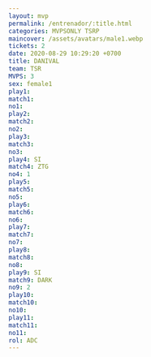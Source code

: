 ```yaml
---
layout: mvp
permalink: /entrenador/:title.html
categories: MVPSONLY TSRP
maincover: /assets/avatars/male1.webp
tickets: 2
date: 2020-08-29 10:29:20 +0700
title: DANIVAL
team: TSR
MVPS: 3
sex: female1
play1: 
match1: 
no1: 
play2: 
match2: 
no2: 
play3: 
match3: 
no3: 
play4: SI
match4: ZTG
no4: 1
play5: 
match5: 
no5: 
play6: 
match6: 
no6: 
play7: 
match7: 
no7: 
play8: 
match8: 
no8: 
play9: SI
match9: DARK
no9: 2
play10: 
match10: 
no10: 
play11: 
match11: 
no11: 
rol: ADC
---
```

